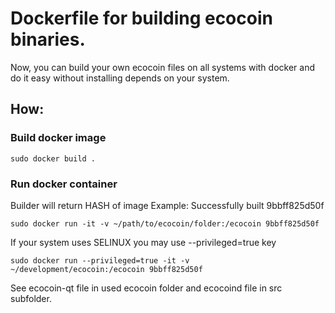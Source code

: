 # Dockerfile for building ecocoin binaries.

Now, you can build your own ecocoin files on all systems with docker and do it easy without installing depends on your system.

## How:

### Build docker image

```
sudo docker build .
```

### Run docker container

Builder will return HASH of image
Example:
Successfully built 9bbff825d50f

```
sudo docker run -it -v ~/path/to/ecocoin/folder:/ecocoin 9bbff825d50f
```

If your system uses SELINUX you may use --privileged=true key

```
sudo docker run --privileged=true -it -v ~/development/ecocoin:/ecocoin 9bbff825d50f
```

See ecocoin-qt file in used ecocoin folder and ecocoind file in src subfolder.